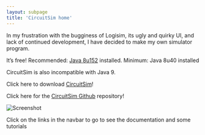 ```yaml
---
layout: subpage
title: 'CircuitSim home'
---
```


In my frustration with the bugginess of Logisim, its ugly and quirky UI, 
and lack of continued development, I have decided to make my own simulator program.

It’s free! Recommended: [Java 8u152] installed. Minimum: Java 8u40 installed

CircuitSim is also incompatible with Java 9.

Click here to download [CircuitSim]!

Click here for the [CircuitSim Github] repository!

![Screenshot](http://i.imgur.com/Oon39Np.png)

Click on the links in the navbar to go to see the documentation and some tutorials

[Java 8u152]: http://java.sun.com/
[CircuitSim]: https://www.roiatalla.com/public/CircuitSim/
[CircuitSim Github]: https://www.github.com/ra4king/CircuitSim
